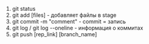 1. git status
2. git add [files] - добавляет файлы в stage
3. git commit -m "comment" - commit = запись
4. git log / git log --oneline - информация о коммитах
5. git push [rep_link] [branch_name]